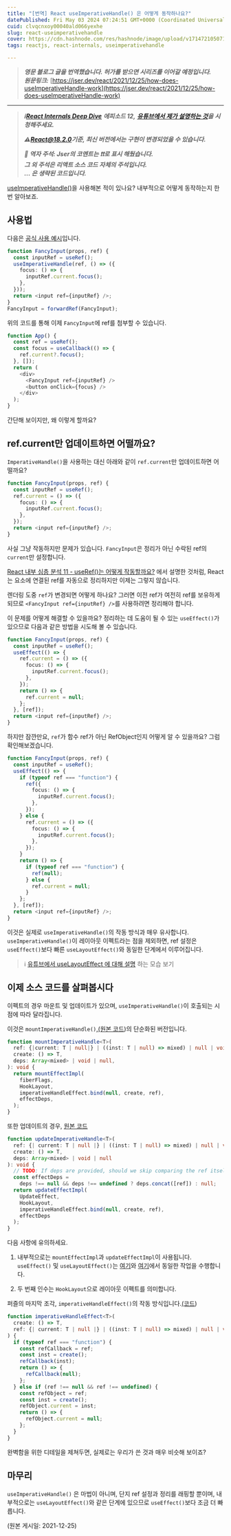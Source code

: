```yaml
---
title: "[번역] React useImperativeHandle() 은 어떻게 동작하나요?"
datePublished: Fri May 03 2024 07:24:51 GMT+0000 (Coordinated Universal Time)
cuid: clvqcnxoy00040ald066yexhe
slug: react-useimperativehandle
cover: https://cdn.hashnode.com/res/hashnode/image/upload/v1714721050713/6f070904-cfec-4f69-8e3f-74371f50ff57.jpeg
tags: reactjs, react-internals, useimperativehandle

---
```


> ***영문 블로그 글을 번역했습니다. 허가를 받으면 시리즈를 이어갈 예정입니다.  
> 원문링크:*** [https://jser.dev/react/2021/12/25/how-does-useImperativeHandle-work](https://jser.dev/react/2021/12/25/how-does-useImperativeHandle-work)

---

> ***ℹ️***[***React Internals Deep Dive***](https://jser.dev/series/react-source-code-walkthrough.html) ***에피소드 12,*** [***유튜브에서 제가 설명하는 것***](https://www.youtube.com/watch?v=iuKpQAhunac&list=PLvx8w9g4qv_p-OS-XdbB3Ux_6DMXhAJC3&index=12)***을 시청해주세요.***
> 
> ***⚠***[***React@18.2.0***](https://github.com/facebook/react/releases/tag/v18.2.0)***기준, 최신 버전에서는 구현이 변경되었을 수 있습니다.***
> 
> ***💬 역자 주석: Jser의 코멘트는 ❗❗로 표시 해뒀습니다.  
> 그 외 주석은 리액트 소스 코드 자체의 주석입니다.  
> ... 은 생략된 코드입니다.***

[useImperativeHandle()](https://reactjs.org/docs/hooks-reference.html#useimperativehandle)을 사용해본 적이 있나요? 내부적으로 어떻게 동작하는지 한번 알아보죠.

## 사용법

다음은 [공식 사용 예시](https://reactjs.org/docs/hooks-reference.html#useimperativehandle)입니다.

```typescript
function FancyInput(props, ref) {
  const inputRef = useRef();
  useImperativeHandle(ref, () => ({
    focus: () => {
      inputRef.current.focus();
    },
  }));
  return <input ref={inputRef} />;
}
FancyInput = forwardRef(FancyInput);
```

위의 코드를 통해 이제 `FancyInput`에 ref를 첨부할 수 있습니다.

```typescript
function App() {
  const ref = useRef();
  const focus = useCallback(() => {
    ref.current?.focus();
  }, []);
  return (
    <div>
      <FancyInput ref={inputRef} />
      <button onClick={focus} />
    </div>
  );
}
```

간단해 보이지만, 왜 이렇게 할까요?

## ref.current만 업데이트하면 어떨까요?

`ImperativeHandle()`을 사용하는 대신 아래와 같이 `ref.current`만 업데이트하면 어떨까요?

```typescript
function FancyInput(props, ref) {
  const inputRef = useRef();
  ref.current = () => ({
    focus: () => {
      inputRef.current.focus();
    },
  });
  return <input ref={inputRef} />;
}
```

사실 그냥 작동하지만 문제가 있습니다. `FancyInput`은 정리가 아닌 수락된 ref의 `current`만 설정합니다.

[React 내부 심층 분석 11 - useRef()는 어떻게 작동할까요?](https://ted-projects.com/react-internals-deep-dive-11) 에서 설명한 것처럼, React는 요소에 연결된 ref를 자동으로 정리하지만 이제는 그렇지 않습니다.

렌더링 도중 `ref`가 변경되면 어떻게 하나요? 그러면 이전 ref가 여전히 ref를 보유하게 되므로 `<FancyInput ref={inputRef} />`를 사용하려면 정리해야 합니다.

이 문제를 어떻게 해결할 수 있을까요? 정리하는 데 도움이 될 수 있는 `useEffect()`가 있으므로 다음과 같은 방법을 시도해 볼 수 있습니다.

```typescript
function FancyInput(props, ref) {
  const inputRef = useRef();
  useEffect(() => {
    ref.current = () => ({
      focus: () => {
        inputRef.current.focus();
      },
    });
    return () => {
      ref.current = null;
    };
  }, [ref]);
  return <input ref={inputRef} />;
}
```

하지만 잠깐만요, `ref`가 함수 ref가 아닌 RefObject인지 어떻게 알 수 있을까요? 그럼 확인해보겠습니다.

```typescript
function FancyInput(props, ref) {
  const inputRef = useRef();
  useEffect(() => {
    if (typeof ref === "function") {
      ref({
        focus: () => {
          inputRef.current.focus();
        },
      });
    } else {
      ref.current = () => ({
        focus: () => {
          inputRef.current.focus();
        },
      });
    }
    return () => {
      if (typeof ref === "function") {
        ref(null);
      } else {
        ref.current = null;
      }
    };
  }, [ref]);
  return <input ref={inputRef} />;
}
```

이것은 실제로 `useImperativeHandle()`의 작동 방식과 매우 유사합니다. `useImperativeHandle()`이 레이아웃 이펙트라는 점을 제외하면, ref 설정은 `useEffect()`보다 빠른 `useLayoutEffect()`와 동일한 단계에서 이루어집니다.

> ℹ [유튜브에서 useLayoutEffect 에 대해 설명](https://www.youtube.com/watch?v=6HLvyiYv7HI) 하는 모습 보기

## 이제 소스 코드를 살펴봅시다

이펙트의 경우 마운트 및 업데이트가 있으며, `useImperativeHandle()`이 호출되는 시점에 따라 달라집니다.

이것은 `mountImperativeHandle()`,[(원본 코드](https://github.com/facebook/react/blob/4729ff6d1f191902897927ff4ecd3d1f390177fa/packages/react-reconciler/src/ReactFiberHooks.new.js#L1799-L1835))의 단순화된 버전입니다.

```typescript
function mountImperativeHandle<T>(
  ref: {|current: T | null|} | ((inst: T | null) => mixed) | null | void,
  create: () => T,
  deps: Array<mixed> | void | null,
): void {
  return mountEffectImpl(
    fiberFlags,
    HookLayout,
    imperativeHandleEffect.bind(null, create, ref),
    effectDeps,
  );
}
```

또한 업데이트의 경우, [원본 코드](https://github.com/facebook/react/blob/4729ff6d1f191902897927ff4ecd3d1f390177fa/packages/react-reconciler/src/ReactFiberHooks.new.js#L1837-L1862)

```typescript
function updateImperativeHandle<T>(
  ref: {| current: T | null |} | ((inst: T | null) => mixed) | null | void,
  create: () => T,
  deps: Array<mixed> | void | null
): void {
  // TODO: If deps are provided, should we skip comparing the ref itself?
  const effectDeps =
    deps !== null && deps !== undefined ? deps.concat([ref]) : null;
  return updateEffectImpl(
    UpdateEffect,
    HookLayout,
    imperativeHandleEffect.bind(null, create, ref),
    effectDeps
  );
}
```

다음 사항에 유의하세요.

1. 내부적으로는 `mountEffectImpl`과 `updateEffectImpl`이 사용됩니다. `useEffect()` 및 `useLayoutEffect()`는 [여기](https://github.com/facebook/react/blob/4729ff6d1f191902897927ff4ecd3d1f390177fa/packages/react-reconciler/src/ReactFiberHooks.new.js#L1698)와 [여기](https://github.com/facebook/react/blob/4729ff6d1f191902897927ff4ecd3d1f390177fa/packages/react-reconciler/src/ReactFiberHooks.new.js#L1744-L1759)에서 동일한 작업을 수행합니다.
    
2. 두 번째 인수는 `HookLayout`으로 레이아웃 이펙트를 의미합니다.
    

퍼즐의 마지막 조각, `imperativeHandleEffect()`의 작동 방식입니다.[(코드](https://github.com/facebook/react/blob/4729ff6d1f191902897927ff4ecd3d1f390177fa/packages/react-reconciler/src/ReactFiberHooks.new.js#L1769-L1797))

```typescript
function imperativeHandleEffect<T>(
  create: () => T,
  ref: {| current: T | null |} | ((inst: T | null) => mixed) | null | void
) {
  if (typeof ref === "function") {
    const refCallback = ref;
    const inst = create();
    refCallback(inst);
    return () => {
      refCallback(null);
    };
  } else if (ref !== null && ref !== undefined) {
    const refObject = ref;
    const inst = create();
    refObject.current = inst;
    return () => {
      refObject.current = null;
    };
  }
}
```

완벽함을 위한 디테일을 제쳐두면, 실제로는 우리가 쓴 것과 매우 비슷해 보이죠?

## 마무리

`useImperativeHandle()` 은 마법이 아니며, 단지 ref 설정과 정리를 래핑할 뿐이며, 내부적으로는 `useLayoutEffect()`와 같은 단계에 있으므로 `useEffect()`보다 조금 더 빠릅니다.

(원본 게시일: 2021-12-25)